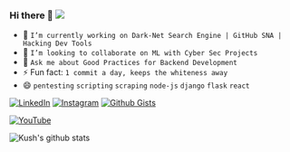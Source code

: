 ### Hi there 👋 [![](https://visitor-badge.glitch.me/badge?page_id=1UC1F3R616.1UC1F3R616)]()

<!--
**1UC1F3R616/1UC1F3R616**
-->

- 🔭 `I’m currently working on Dark-Net Search Engine | GitHub SNA | Hacking Dev Tools`
- 👯 `I’m looking to collaborate on ML with Cyber Sec Projects`
- 💬 `Ask me about Good Practices for Backend Development`
- ⚡ Fun fact: `1 commit a day, keeps the whiteness away` <!--Got a new Error... Progress :)-->
- :smile: `pentesting` `scripting` `scraping` `node-js` `django` `flask` `react`

[![LinkedIn](https://img.shields.io/static/v1.svg?label=Connect&message=@Kush&color=grey&logo=linkedin&labelColor=0088ff&style=social)](https://www.linkedin.com/in/kush-choudhary-567b38169?lipi=urn%3Ali%3Apage%3Ad_flagship3_profile_view_base_contact_details%3BDYkgbUGhTniMSRqOUkdN3A%3D%3D)
[![Instagram](https://img.shields.io/badge/Instagram-follow-0088ff.svg?logo=instagram&logoColor=white)](https://www.instagram.com/1UC1F3R616/)
[![Github Gists](https://img.shields.io/github/followers/1uc1f3r616?color=0088ff&label=Gists&logoColor=blue&style=social)](https://gist.github.com/1UC1F3R616)

[![YouTube](https://img.shields.io/badge/youtube-%23FF0000.svg?&style=for-the-badge&logo=youtube&logoColor=white)](https://www.youtube.com/c/kushchoudhary/)

<!-- ![github](https://user-images.githubusercontent.com/41824020/87243616-0302c980-c455-11ea-97cc-599e0dfbd944.png) -->

<!-- GitHub Readme stats -->
<!-- ![Kush's github stats](https://github-readme-stats.vercel.app/api?username=1UC1F3R616&show_icons=true&&hide_border=true) -->

<!-- ![Kush's github stats](https://github-readme-stats.1uc1f3r616.vercel.app/api?username=1UC1F3R616&count_private=true&show_icons=true&&hide_border=true) -->


![Kush's github stats](https://github-readme-stats.vercel.app/api?username=1UC1F3R616&count_private=true&show_icons=true&&hide_border=true)

<!-- ![github card perfect name](https://user-images.githubusercontent.com/41824020/87243649-4cebaf80-c455-11ea-9519-6c30ed822e2d.png) -->
